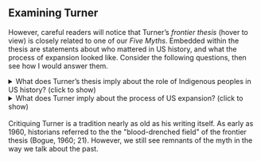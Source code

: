 ## Examining Turner

However, careful readers will notice that Turner’s _frontier thesis_ (hover to view) is closely related to one of our _Five Myths_. Embedded within the thesis are statements about who mattered in US history, and what the process of expansion looked like. Consider the following questions, then see how I would answer them.
<br/>
<details><summary>What does Turner’s thesis imply about the role of Indigenous peoples in US history? (click to show)</summary>
<p>
In my view, Turner’s language completely ignores the very existence of of Indigenous peoples. The use of the phrase “free land” seems to imply either that the west was devoid of human society, or not sufficiently developed to be considered in use. At worst, this erases Indigenous peoples entirely, or demotes them to a status of sub-human. At best, it is profoundly ignorant of the ways in which Indigenous peoples interacted with their environments and the land they lived on. 
</p>
</details>
<details><summary>What does Turner imply about the process of US expansion? (click to show)</summary>
<p>
Turner’s use of the passive voice (“its continual recession”) seems to suggest that US expansion was a natural process. Taken with Turner’s erasure of Indigenous peoples, this language obscures the systemic violence and coercion needed to obtain the supposedly free land.
</p>
</details>
<br/>
Critiquing Turner is a tradition nearly as old as his writing itself. As early as 1960, historians referred to the the "blood-drenched field" of the frontier thesis (Bogue, 1960; 21). However, we still see remnants of the myth in the way we talk about the past. 
